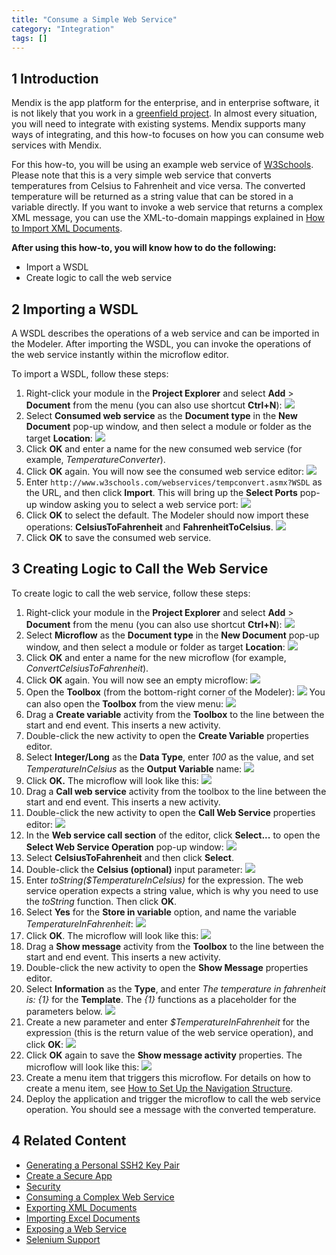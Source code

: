 ```yaml
---
title: "Consume a Simple Web Service"
category: "Integration"
tags: []
---
```


## 1 Introduction

Mendix is the app platform for the enterprise, and in enterprise software, it is not likely that you work in a [greenfield project](https://en.wikipedia.org/wiki/Greenfield_project). In almost every situation, you will need to integrate with existing systems. Mendix supports many ways of integrating, and this how-to focuses on how you can consume web services with Mendix.

For this how-to, you will be using an example web service of [W3Schools](http://www.w3schools.com/). Please note that this is a very simple web service that converts temperatures from Celsius to Fahrenheit and vice versa. The converted temperature will be returned as a string value that can be stored in a variable directly. If you want to invoke a web service that returns a complex XML message, you can use the XML-to-domain mappings explained in [How to Import XML Documents](Importing+XML+documents).

**After using this how-to, you will know how to do the following:**  

* Import a WSDL
* Create logic to call the web service

## 2 Importing a WSDL

A WSDL describes the operations of a web service and can be imported in the Modeler. After importing the WSDL, you can invoke the operations of the web service instantly within the microflow editor.

To import a WSDL, follow these steps:

1. Right-click your module in the **Project Explorer** and select **Add** > **Document** from the menu (you can also use shortcut **Ctrl+N**):
    ![](attachments/18448738/18582087.png)
2. Select **Consumed web service** as the **Document type** in the **New Document** pop-up window, and then select a module or folder as the target **Location**:
    ![](attachments/18448738/18582086.png)
3. Click **OK** and enter a name for the new consumed web service (for example, _TemperatureConverter_).
4. Click **OK** again. You will now see the consumed web service editor:
    ![](attachments/18448738/18582085.png)
5. Enter `http://www.w3schools.com/webservices/tempconvert.asmx?WSDL` as the URL, and then click **Import**. This will bring up the **Select Ports** pop-up window asking you to select a web service port:
    ![](attachments/18448738/18582065.png)
6. Click **OK** to select the default. The Modeler should now import these operations: **CelsiusToFahrenheit** and **FahrenheitToCelsius**.
    ![](attachments/18448738/18582084.png)
7. Click **OK** to save the consumed web service.

## 3 Creating Logic to Call the Web Service

To create logic to call the web service, follow these steps:

1. Right-click your module in the **Project Explorer** and select **Add** > **Document** from the menu (you can also use shortcut **Ctrl+N**):
    ![](attachments/18448738/18582087.png)
2. Select **Microflow** as the **Document type** in the **New Document** pop-up window, and then select a module or folder as target **Location**:
    ![](attachments/18448738/18582083.png)
3. Click **OK** and enter a name for the new microflow (for example, _ConvertCelsiusToFahrenheit_).
4. Click **OK** again. You will now see an empty microflow:
    ![](attachments/18448738/18582081.png)
5. Open the **Toolbox** (from the bottom-right corner of the Modeler):
    ![](attachments/8784287/8946802.png)
    You can also open the **Toolbox** from the view menu:
    ![](attachments/18448738/18582066.png)
6. Drag a **Create variable** activity from the **Toolbox** to the line between the start and end event. This inserts a new activity.
7. Double-click the new activity to open the **Create Variable** properties editor.
8. Select **Integer/Long** as the **Data Type**, enter *100* as the value, and set *TemperatureInCelsius* as the **Output Variable** name:
    ![](attachments/18448738/18582080.png)
9. Click **OK.** The microflow will look like this:
    ![](attachments/18448738/18582079.png)
10. Drag a **Call web service** activity from the toolbox to the line between the start and end event. This inserts a new activity.
11. Double-click the new activity to open the **Call Web Service** properties editor:
    ![](attachments/18448738/18582077.png)
12. In the **Web service call section** of the editor, click **Select...** to open the **Select Web Service Operation** pop-up window:
    ![](attachments/18448738/18582076.png)
13. Select **CelsiusToFahrenheit** and then click **Select**.
14. Double-click the **Celsius (optional)** input parameter:
    ![](attachments/18448738/18582075.png)
15. Enter *toString($TemperatureInCelsius)* for the expression. The web service operation expects a string value, which is why you need to use the *toString* function. Then click **OK**.
16. Select **Yes** for the **Store in variable** option, and name the variable *TemperatureInFahrenheit*:
    ![](attachments/18448738/18582074.png)
17. Click **OK**. The microflow will look like this:
    ![](attachments/18448738/18582073.png)
18. Drag a **Show message** activity from the **Toolbox** to the line between the start and end event. This inserts a new activity.
19. Double-click the new activity to open the **Show Message** properties editor.
20. Select **Information** as the **Type**, and enter *The temperature in fahrenheit is: {1}* for the **Template**. The *{1}* functions as a placeholder for the parameters below.
    ![](attachments/18448738/18582071.png)
21. Create a new parameter and enter *$TemperatureInFahrenheit* for the expression (this is the return value of the web service operation), and click **OK**:
    ![](attachments/18448738/18582072.png)
22. Click **OK** again to save the **Show message activity** properties. The microflow will look like this:
  ![](attachments/18448738/18582070.png)
23. Create a menu item that triggers this microflow. For details on how to create a menu item, see [How to Set Up the Navigation Structure](Setting+Up+the+Navigation+Structure).
24. Deploy the application and trigger the microflow to call the web service operation. You should see a message with the converted temperature.

## 4 Related Content

* [Generating a Personal SSH2 Key Pair](Generating+a+personal+SSH2+key+pair)
* [Create a Secure App](Create+a+Secure+App)
* [Security](Security)
* [Consuming a Complex Web Service](Consume+a+Complex+Web+Service)
* [Exporting XML Documents](Export+XML+documents)
* [Importing Excel Documents](Importing+Excel+Documents)
* [Exposing a Web Service](Expose+a+web+service)
* [Selenium Support](Selenium+Support)
